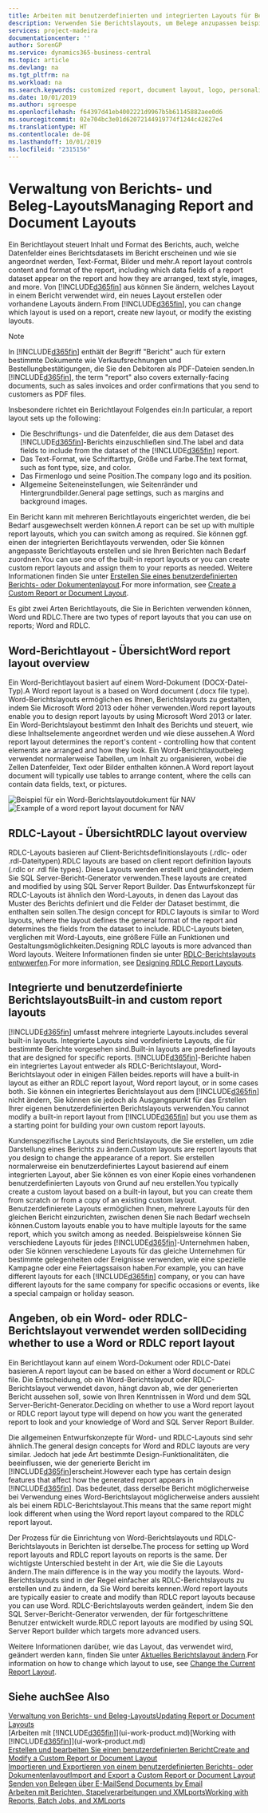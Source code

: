 ```yaml
---
title: Arbeiten mit benutzerdefinierten und integrierten Layouts für Berichte und Belege | Microsoft Docs
description: Verwenden Sie Berichtslayouts, um Belege anzupassen beispielsweise um die gewünschten Schriftart, das Logo oder die Seiteneinstellungen von PDF-Dateien zu personalisieren, die Sie den Debitoren senden.
services: project-madeira
documentationcenter: ''
author: SorenGP
ms.service: dynamics365-business-central
ms.topic: article
ms.devlang: na
ms.tgt_pltfrm: na
ms.workload: na
ms.search.keywords: customized report, document layout, logo, personalize
ms.date: 10/01/2019
ms.author: sgroespe
ms.openlocfilehash: f64397d41eb4002221d9967b5b61145882aee0d6
ms.sourcegitcommit: 02e704bc3e01d62072144919774f1244c42827e4
ms.translationtype: HT
ms.contentlocale: de-DE
ms.lasthandoff: 10/01/2019
ms.locfileid: "2315156"
---
```

# <a name="managing-report-and-document-layouts"></a><span data-ttu-id="3ac8c-103">Verwaltung von Berichts- und Beleg-Layouts</span><span class="sxs-lookup"><span data-stu-id="3ac8c-103">Managing Report and Document Layouts</span></span>
<span data-ttu-id="3ac8c-104">Ein Berichtlayout steuert Inhalt und Format des Berichts, auch, welche Datenfelder eines Berichtsdatasets im Bericht erscheinen und wie sie angeordnet werden, Text-Format, Bilder und mehr.</span><span class="sxs-lookup"><span data-stu-id="3ac8c-104">A report layout controls content and format of the report, including which data fields of a report dataset appear on the report and how they are arranged, text style, images, and more.</span></span> <span data-ttu-id="3ac8c-105">Von [!INCLUDE[d365fin](includes/d365fin_md.md)] aus können Sie ändern, welches Layout in einem Bericht verwendet wird, ein neues Layout erstellen oder vorhandene Layouts ändern.</span><span class="sxs-lookup"><span data-stu-id="3ac8c-105">From [!INCLUDE[d365fin](includes/d365fin_md.md)], you can change which layout is used on a report, create new layout, or modify the existing layouts.</span></span>

> [!NOTE]  
>   <span data-ttu-id="3ac8c-106">In [!INCLUDE[d365fin](includes/d365fin_md.md)] enthält der Begriff "Bericht" auch für extern bestimmte Dokumente wie Verkaufsrechnungen und Bestellungbestätigungen, die Sie den Debitoren als PDF-Dateien senden.</span><span class="sxs-lookup"><span data-stu-id="3ac8c-106">In [!INCLUDE[d365fin](includes/d365fin_md.md)], the term "report" also covers externally-facing documents, such as sales invoices and order confirmations that you send to customers as PDF files.</span></span>

<span data-ttu-id="3ac8c-107">Insbesondere richtet ein Berichtlayout Folgendes ein:</span><span class="sxs-lookup"><span data-stu-id="3ac8c-107">In particular, a report layout sets up the following:</span></span>

* <span data-ttu-id="3ac8c-108">Die Beschriftungs- und die Datenfelder, die aus dem Dataset des [!INCLUDE[d365fin](includes/d365fin_md.md)]-Berichts einzuschließen sind.</span><span class="sxs-lookup"><span data-stu-id="3ac8c-108">The label and data fields to include from the dataset of the [!INCLUDE[d365fin](includes/d365fin_md.md)] report.</span></span>
* <span data-ttu-id="3ac8c-109">Das Text-Format, wie Schriftarttyp, Größe und Farbe.</span><span class="sxs-lookup"><span data-stu-id="3ac8c-109">The text format, such as font type, size, and color.</span></span>
* <span data-ttu-id="3ac8c-110">Das Firmenlogo und seine Position.</span><span class="sxs-lookup"><span data-stu-id="3ac8c-110">The company logo and its position.</span></span>
* <span data-ttu-id="3ac8c-111">Allgemeine Seiteneinstellungen, wie Seitenränder und Hintergrundbilder.</span><span class="sxs-lookup"><span data-stu-id="3ac8c-111">General page settings, such as margins and background images.</span></span>

<span data-ttu-id="3ac8c-112">Ein Bericht kann mit mehreren Berichtlayouts eingerichtet werden, die bei Bedarf ausgewechselt werden können.</span><span class="sxs-lookup"><span data-stu-id="3ac8c-112">A report can be set up with multiple report layouts, which you can switch among as required.</span></span> <span data-ttu-id="3ac8c-113">Sie können ggf. einen der integrierten Berichtlayouts verwenden, oder Sie können angepasste Berichtlayouts erstellen und sie Ihren Berichten nach Bedarf zuordnen.</span><span class="sxs-lookup"><span data-stu-id="3ac8c-113">You can use one of the built-in report layouts or you can create custom report layouts and assign them to your reports as needed.</span></span> <span data-ttu-id="3ac8c-114">Weitere Informationen finden Sie unter [Erstellen Sie eines benutzerdefinierten Berichts- oder Dokumentenlayout](ui-how-create-custom-report-layout.md).</span><span class="sxs-lookup"><span data-stu-id="3ac8c-114">For more information, see [Create a Custom Report or Document Layout](ui-how-create-custom-report-layout.md).</span></span>

<span data-ttu-id="3ac8c-115">Es gibt zwei Arten Berichtlayouts, die Sie in Berichten verwenden können, Word und RDLC.</span><span class="sxs-lookup"><span data-stu-id="3ac8c-115">There are two types of report layouts that you can use on reports; Word and RDLC.</span></span>

## <a name="word-report-layout-overview"></a><span data-ttu-id="3ac8c-116">Word-Berichtlayout - Übersicht</span><span class="sxs-lookup"><span data-stu-id="3ac8c-116">Word report layout overview</span></span>
<span data-ttu-id="3ac8c-117">Ein Word-Berichtlayout basiert auf einem Word-Dokument (DOCX-Datei-Typ).</span><span class="sxs-lookup"><span data-stu-id="3ac8c-117">A Word report layout is a based on Word document (.docx file type).</span></span> <span data-ttu-id="3ac8c-118">Word-Berichtslayouts ermöglichen es Ihnen, Berichtslayouts zu gestalten, indem Sie Microsoft Word 2013 oder höher verwenden.</span><span class="sxs-lookup"><span data-stu-id="3ac8c-118">Word report layouts enable you to design report layouts by using Microsoft Word 2013 or later.</span></span> <span data-ttu-id="3ac8c-119">Ein Word-Berichtslayout bestimmt den Inhalt des Berichts und steuert, wie diese Inhaltselemente angeordnet werden und wie diese aussehen.</span><span class="sxs-lookup"><span data-stu-id="3ac8c-119">A Word report layout determines the report's content - controlling how that content elements are arranged and how they look.</span></span> <span data-ttu-id="3ac8c-120">Ein Word-Berichtlayoutbeleg verwendet normalerweise Tabellen, um Inhalt zu organisieren, wobei die Zellen Datenfelder, Text oder Bilder enthalten können.</span><span class="sxs-lookup"><span data-stu-id="3ac8c-120">A Word report layout document will typically use tables to arrange content, where the cells can contain data fields, text, or pictures.</span></span>

 <span data-ttu-id="3ac8c-121">![Beispiel für ein Word-Berichtslayoutdokument für NAV](media/nav_wordreportlayout_edit_in_word_example.png "NAV_WordReportLayout_Edit_In_Word_Example")</span><span class="sxs-lookup"><span data-stu-id="3ac8c-121">![Example of a word report layout document for NAV](media/nav_wordreportlayout_edit_in_word_example.png "NAV_WordReportLayout_Edit_In_Word_Example")</span></span>  

## <a name="rdlc-layout-overview"></a><span data-ttu-id="3ac8c-122">RDLC-Layout - Übersicht</span><span class="sxs-lookup"><span data-stu-id="3ac8c-122">RDLC layout overview</span></span>
<span data-ttu-id="3ac8c-123">RDLC-Layouts basieren auf Client-Berichtsdefinitionslayouts (.rdlc- oder .rdl-Dateitypen).</span><span class="sxs-lookup"><span data-stu-id="3ac8c-123">RDLC layouts are based on client report definition layouts (.rdlc or .rdl file types).</span></span> <span data-ttu-id="3ac8c-124">Diese Layouts werden erstellt und geändert, indem Sie SQL Server-Bericht-Generator verwenden.</span><span class="sxs-lookup"><span data-stu-id="3ac8c-124">These layouts are created and modified by using SQL Server Report Builder.</span></span> <span data-ttu-id="3ac8c-125">Das Entwurfskonzept für RDLC-Layouts ist ähnlich den Word-Layouts, in denen das Layout das Muster des Berichts definiert und die Felder der Dataset bestimmt, die enthalten sein sollen.</span><span class="sxs-lookup"><span data-stu-id="3ac8c-125">The design concept for RDLC layouts is similar to Word layouts, where the layout defines the general format of the report and determines the fields from the dataset to include.</span></span> <span data-ttu-id="3ac8c-126">RDLC-Layouts bieten, verglichen mit Word-Layouts, eine größere Fülle an Funktionen und Gestaltungsmöglichkeiten.</span><span class="sxs-lookup"><span data-stu-id="3ac8c-126">Designing RDLC layouts is more advanced than Word layouts.</span></span> <span data-ttu-id="3ac8c-127">Weitere Informationen finden sie unter [RDLC-Berichtslayouts entwwerfen](/dynamics-nav/Designing-RDLC-Report-Layouts).</span><span class="sxs-lookup"><span data-stu-id="3ac8c-127">For more information, see [Designing RDLC Report Layouts](/dynamics-nav/Designing-RDLC-Report-Layouts).</span></span>

## <a name="built-in-and-custom-report-layouts"></a><span data-ttu-id="3ac8c-128">Integrierte und benutzerdefinierte Berichtslayouts</span><span class="sxs-lookup"><span data-stu-id="3ac8c-128">Built-in and custom report layouts</span></span>
[!INCLUDE[d365fin](includes/d365fin_md.md)] <span data-ttu-id="3ac8c-129">umfasst mehrere integrierte Layouts.</span><span class="sxs-lookup"><span data-stu-id="3ac8c-129">includes several built-in layouts.</span></span> <span data-ttu-id="3ac8c-130">Integrierte Layouts sind vordefinierte Layouts, die für bestimmte Berichte vorgesehen sind.</span><span class="sxs-lookup"><span data-stu-id="3ac8c-130">Built-in layouts are predefined layouts that are designed for specific reports.</span></span> [!INCLUDE[d365fin](includes/d365fin_md.md)]<span data-ttu-id="3ac8c-131">-Berichte haben ein integriertes Layout entweder als RDLC-Berichtslayout, Word-Berichtslayout oder in einigen Fällen beides.</span><span class="sxs-lookup"><span data-stu-id="3ac8c-131">reports will have a built-in layout as either an RDLC report layout, Word report layout, or in some cases both.</span></span> <span data-ttu-id="3ac8c-132">Sie können ein integriertes Berichtslayout aus dem [!INCLUDE[d365fin](includes/d365fin_md.md)] nicht ändern, Sie können sie jedoch als Ausgangspunkt für das Erstellen Ihrer eigenen benutzerdefinierten Berichtslayouts verwenden.</span><span class="sxs-lookup"><span data-stu-id="3ac8c-132">You cannot modify a built-in report layout from [!INCLUDE[d365fin](includes/d365fin_md.md)] but you use them as a starting point for building your own custom report layouts.</span></span>

<span data-ttu-id="3ac8c-133">Kundenspezifische Layouts sind Berichtslayouts, die Sie erstellen, um zdie Darstellung eines Berichts zu ändern.</span><span class="sxs-lookup"><span data-stu-id="3ac8c-133">Custom layouts are report layouts that you design to change the appearance of a report.</span></span> <span data-ttu-id="3ac8c-134">Sie erstellen normalerweise ein benutzerdefiniertes Layout basierend auf einem integrierten Layout, aber Sie können es von einer Kopie eines vorhandenen benutzerdefinierten Layouts von Grund auf neu erstellen.</span><span class="sxs-lookup"><span data-stu-id="3ac8c-134">You typically create a custom layout based on a built-in layout, but you can create them from scratch or from a copy of an existing custom layout.</span></span> <span data-ttu-id="3ac8c-135">Benutzerdefinierete Layouts ermöglichen Ihnen, mehrere Layouts für den gleichen Bericht einzurichten, zwischen denen Sie nach Bedarf wechseln können.</span><span class="sxs-lookup"><span data-stu-id="3ac8c-135">Custom layouts enable you to have multiple layouts for the same report, which you switch among as needed.</span></span> <span data-ttu-id="3ac8c-136">Beispielsweise können Sie verschiedene Layouts für jedes [!INCLUDE[d365fin](includes/d365fin_md.md)]-Unternehmen haben, oder Sie können verschiedene Layouts für das gleiche Unternehmen für bestimmte gelegenheiten oder Ereignisse verwenden, wie eine spezielle Kampagne oder eine Feiertagssaison haben.</span><span class="sxs-lookup"><span data-stu-id="3ac8c-136">For example, you can have different layouts for each [!INCLUDE[d365fin](includes/d365fin_md.md)] company, or you can have different layouts for the same company for specific occasions or events, like a special campaign or holiday season.</span></span>

## <a name="deciding-whether-to-use-a-word-or-rdlc-report-layout"></a><span data-ttu-id="3ac8c-137">Angeben, ob ein Word- oder RDLC-Berichtslayout verwendet werden soll</span><span class="sxs-lookup"><span data-stu-id="3ac8c-137">Deciding whether to use a Word or RDLC report layout</span></span>
<span data-ttu-id="3ac8c-138">Ein Berichtlayout kann auf einem Word-Dokument oder RDLC-Datei basieren.</span><span class="sxs-lookup"><span data-stu-id="3ac8c-138">A report layout can be based on either a Word document or RDLC file.</span></span> <span data-ttu-id="3ac8c-139">Die Entscheidung, ob ein Word-Berichtslayout oder RDLC-Berichtslayout verwendet davon, hängt davon ab, wie der generierten Bericht aussehen soll, sowie von Ihren Kenntnissen in Word und dem SQL Server-Bericht-Generator.</span><span class="sxs-lookup"><span data-stu-id="3ac8c-139">Deciding on whether to use a Word report layout or RDLC report layout type will depend on how you want the generated report to look and your knowledge of Word and SQL Server Report Builder.</span></span>

<span data-ttu-id="3ac8c-140">Die allgemeinen Entwurfskonzepte für Word- und RDLC-Layouts sind sehr ähnlich.</span><span class="sxs-lookup"><span data-stu-id="3ac8c-140">The general design concepts for Word and RDLC layouts are very similar.</span></span> <span data-ttu-id="3ac8c-141">Jedoch hat jede Art bestimmte Design-Funktionalitäten, die beeinflussen, wie der generierte Bericht im [!INCLUDE[d365fin](includes/d365fin_md.md)]erscheint.</span><span class="sxs-lookup"><span data-stu-id="3ac8c-141">However each type has certain design features that affect how the generated report appears in [!INCLUDE[d365fin](includes/d365fin_md.md)].</span></span> <span data-ttu-id="3ac8c-142">Das bedeutet, dass derselbe Bericht möglicherweise bei Verwendung eines Word-Berichtslayout möglicherweise anders aussieht als bei einem RDLC-Berichtslayout.</span><span class="sxs-lookup"><span data-stu-id="3ac8c-142">This means that the same report might look different when using the Word report layout compared to the RDLC report layout.</span></span>

<span data-ttu-id="3ac8c-143">Der Prozess für die Einrichtung von Word-Berichtslayouts und RDLC-Berichtslayouts in Berichten ist derselbe.</span><span class="sxs-lookup"><span data-stu-id="3ac8c-143">The process for setting up Word report layouts and RDLC report layouts on reports is the same.</span></span> <span data-ttu-id="3ac8c-144">Der wichtigste Unterschied besteht in der Art, wie die Sie die Layouts ändern.</span><span class="sxs-lookup"><span data-stu-id="3ac8c-144">The main difference is in the way you modify the layouts.</span></span> <span data-ttu-id="3ac8c-145">Word-Berichtslayouts sind in der Regel einfacher als RDLC-Berichtslayouts zu erstellen und zu ändern, da Sie Word bereits kennen.</span><span class="sxs-lookup"><span data-stu-id="3ac8c-145">Word report layouts are typically easier to create and modify than RDLC report layouts because you can use Word.</span></span> <span data-ttu-id="3ac8c-146">RDLC-Berichtslayouts werden geändert, indem Sie den SQL Server-Bericht-Generator verwenden, der für fortgeschrittene Benutzer entwickelt wurde.</span><span class="sxs-lookup"><span data-stu-id="3ac8c-146">RDLC report layouts are modified by using SQL Server Report builder which targets more advanced users.</span></span>

<span data-ttu-id="3ac8c-147">Weitere Informationen darüber, wie das Layout, das verwendet wird, geändert werden kann, finden Sie unter [Aktuelles Berichtslayout ändern](ui-how-change-layout-currently-used-report.md).</span><span class="sxs-lookup"><span data-stu-id="3ac8c-147">For information on how to change which layout to use, see [Change the Current Report Layout](ui-how-change-layout-currently-used-report.md).</span></span>

## <a name="see-also"></a><span data-ttu-id="3ac8c-148">Siehe auch</span><span class="sxs-lookup"><span data-stu-id="3ac8c-148">See Also</span></span>
[<span data-ttu-id="3ac8c-149">Verwaltung von Berichts- und Beleg-Layouts</span><span class="sxs-lookup"><span data-stu-id="3ac8c-149">Updating Report or Document Layouts</span></span>](ui-update-report-layouts.md)  
<span data-ttu-id="3ac8c-150">[Arbeiten mit [!INCLUDE[d365fin](includes/d365fin_md.md)]](ui-work-product.md)</span><span class="sxs-lookup"><span data-stu-id="3ac8c-150">[Working with [!INCLUDE[d365fin](includes/d365fin_md.md)]](ui-work-product.md)</span></span>  
[<span data-ttu-id="3ac8c-151">Erstellen und bearbeiten Sie einen benutzerdefinierten Bericht</span><span class="sxs-lookup"><span data-stu-id="3ac8c-151">Create and Modify a Custom Report or Document Layout</span></span>](ui-how-create-custom-report-layout.md)  
[<span data-ttu-id="3ac8c-152">Importieren und Exportieren von einem benutzerdefinierten Berichts- oder Dokumentenlayout</span><span class="sxs-lookup"><span data-stu-id="3ac8c-152">Import and Export a Custom Report or Document Layout</span></span>](ui-how-import-and-export-report-layout.md)  
[<span data-ttu-id="3ac8c-153">Senden von Belegen über E-Mail</span><span class="sxs-lookup"><span data-stu-id="3ac8c-153">Send Documents by Email</span></span>](ui-how-send-documents-email.md)  
[<span data-ttu-id="3ac8c-154">Arbeiten mit Berichten, Stapelverarbeitungen und XMLports</span><span class="sxs-lookup"><span data-stu-id="3ac8c-154">Working with Reports, Batch Jobs, and XMLports</span></span>](ui-work-report.md)  

